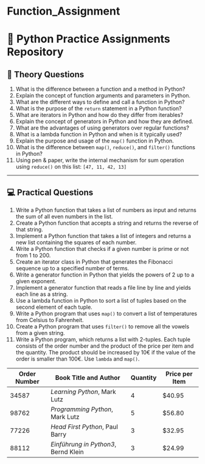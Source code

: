 # Function_Assignment
# 📘 Python Practice Assignments Repository

## 📖 Theory Questions

1. What is the difference between a function and a method in Python?
2. Explain the concept of function arguments and parameters in Python.
3. What are the different ways to define and call a function in Python?
4. What is the purpose of the `return` statement in a Python function?
5. What are iterators in Python and how do they differ from iterables?
6. Explain the concept of generators in Python and how they are defined.
7. What are the advantages of using generators over regular functions?
8. What is a lambda function in Python and when is it typically used?
9. Explain the purpose and usage of the `map()` function in Python.
10. What is the difference between `map()`, `reduce()`, and `filter()` functions in Python?
11. Using pen & paper, write the internal mechanism for sum operation using `reduce()` on this list: `[47, 11, 42, 13]`

---

## 💻 Practical Questions 

1. Write a Python function that takes a list of numbers as input and returns the sum of all even numbers in the list.
2. Create a Python function that accepts a string and returns the reverse of that string.
3. Implement a Python function that takes a list of integers and returns a new list containing the squares of each number.
4. Write a Python function that checks if a given number is prime or not from 1 to 200.
5. Create an iterator class in Python that generates the Fibonacci sequence up to a specified number of terms.
6. Write a generator function in Python that yields the powers of 2 up to a given exponent.
7. Implement a generator function that reads a file line by line and yields each line as a string.
8. Use a lambda function in Python to sort a list of tuples based on the second element of each tuple.
9. Write a Python program that uses `map()` to convert a list of temperatures from Celsius to Fahrenheit.
10. Create a Python program that uses `filter()` to remove all the vowels from a given string.
11. Write a Python program, which returns a list with 2-tuples. Each tuple consists of the order number and the product of the price per item and the quantity. The product should be increased by 10€ if the value of the order is smaller than 100€. Use `lambda` and `map()`.
    
| Order Number | Book Title and Author                   | Quantity | Price per Item |
|--------------|-----------------------------------------|----------|----------------|
| 34587        | *Learning Python*, Mark Lutz            | 4        | $40.95         |
| 98762        | *Programming Python*, Mark Lutz         | 5        | $56.80         |
| 77226        | *Head First Python*, Paul Barry         | 3        | $32.95         |
| 88112        | *Einführung in Python3*, Bernd Klein    | 3        | $24.99         |

